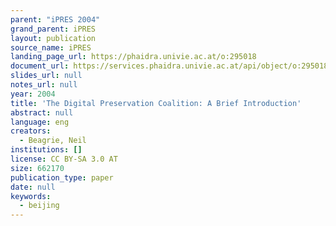 ```yaml
---
parent: "iPRES 2004"
grand_parent: iPRES
layout: publication
source_name: iPRES
landing_page_url: https://phaidra.univie.ac.at/o:295018
document_url: https://services.phaidra.univie.ac.at/api/object/o:295018/download
slides_url: null
notes_url: null
year: 2004
title: 'The Digital Preservation Coalition: A Brief Introduction'
abstract: null
language: eng
creators:
  - Beagrie, Neil
institutions: []
license: CC BY-SA 3.0 AT
size: 662170
publication_type: paper
date: null
keywords:
  - beijing
---
```


